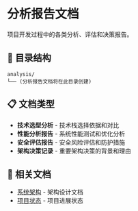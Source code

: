 # 分析报告文档

项目开发过程中的各类分析、评估和决策报告。

## 📁 目录结构

```
analysis/
└── (分析报告文档将在此目录创建)
```

## 📋 文档类型

- **技术选型分析** - 技术栈选择依据和对比
- **性能分析报告** - 系统性能测试和优化分析  
- **安全评估报告** - 安全风险评估和防护措施
- **架构决策记录** - 重要架构决策的背景和理由

## 🔗 相关文档

- [系统架构](../architecture/) - 架构设计文档
- [项目状态](../status/) - 项目进展状态